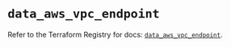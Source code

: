 # `data_aws_vpc_endpoint`

Refer to the Terraform Registry for docs: [`data_aws_vpc_endpoint`](https://registry.terraform.io/providers/hashicorp/aws/6.2.0/docs/data-sources/vpc_endpoint).
